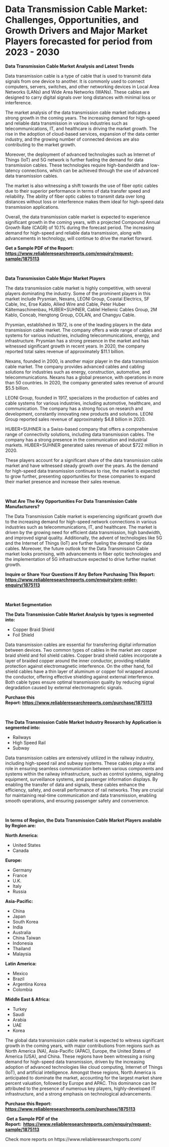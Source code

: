 <p><h1>Data Transmission Cable Market: Challenges, Opportunities, and Growth Drivers and Major Market Players forecasted for period from 2023 - 2030</h1></p><p><strong>Data Transmission Cable Market Analysis and Latest Trends</strong></p>
<p><p>Data transmission cable is a type of cable that is used to transmit data signals from one device to another. It is commonly used to connect computers, servers, switches, and other networking devices in Local Area Networks (LANs) and Wide Area Networks (WANs). These cables are designed to carry digital signals over long distances with minimal loss or interference.</p><p>The market analysis of the data transmission cable market indicates a strong growth in the coming years. The increasing demand for high-speed and reliable data transmission in various industries such as telecommunications, IT, and healthcare is driving the market growth. The rise in the adoption of cloud-based services, expansion of the data center industry, and the growing number of connected devices are also contributing to the market growth.</p><p>Moreover, the deployment of advanced technologies such as Internet of Things (IoT) and 5G network is further fueling the demand for data transmission cables. These technologies require high-bandwidth and low-latency connections, which can be achieved through the use of advanced data transmission cables.</p><p>The market is also witnessing a shift towards the use of fiber optic cables due to their superior performance in terms of data transfer speed and reliability. The ability of fiber optic cables to transmit data over long distances without loss or interference makes them ideal for high-speed data transmission applications.</p><p>Overall, the data transmission cable market is expected to experience significant growth in the coming years, with a projected Compound Annual Growth Rate (CAGR) of 10.1% during the forecast period. The increasing demand for high-speed and reliable data transmission, along with advancements in technology, will continue to drive the market forward.</p></p>
<p><strong>Get a Sample PDF of the Report:&nbsp; <a href="https://www.reliableresearchreports.com/enquiry/request-sample/1875113">https://www.reliableresearchreports.com/enquiry/request-sample/1875113</a></strong></p>
<p>&nbsp;</p>
<p><strong>Data Transmission Cable Major Market Players</strong></p>
<p><p>The data transmission cable market is highly competitive, with several players dominating the industry. Some of the prominent players in this market include Prysmian, Nexans, LEONI Group, Coastal Electrics, SF Cable, Inc, Erse Kablo, Allied Wire and Cable, Peter Huber Kältemaschinenbau, HUBER+SUHNER, Cablel Hellenic Cables Group, 2M Kablo, Concab, Hengtong Group, COLAN, and Changyu Cable.</p><p>Prysmian, established in 1872, is one of the leading players in the data transmission cable market. The company offers a wide range of cables and systems for various industries, including telecommunications, energy, and infrastructure. Prysmian has a strong presence in the market and has witnessed significant growth in recent years. In 2020, the company reported total sales revenue of approximately $11.1 billion.</p><p>Nexans, founded in 2000, is another major player in the data transmission cable market. The company provides advanced cables and cabling solutions for industries such as energy, construction, automotive, and telecommunications. Nexans has a global presence, with operations in more than 50 countries. In 2020, the company generated sales revenue of around $5.5 billion.</p><p>LEONI Group, founded in 1917, specializes in the production of cables and cable systems for various industries, including automotive, healthcare, and communication. The company has a strong focus on research and development, constantly innovating new products and solutions. LEONI Group reported sales revenue of approximately $4.8 billion in 2020.</p><p>HUBER+SUHNER is a Swiss-based company that offers a comprehensive range of connectivity solutions, including data transmission cables. The company has a strong presence in the communication and industrial markets. HUBER+SUHNER generated sales revenue of about $722 million in 2020.</p><p>These players account for a significant share of the data transmission cable market and have witnessed steady growth over the years. As the demand for high-speed data transmission continues to rise, the market is expected to grow further, presenting opportunities for these companies to expand their market presence and increase their sales revenue.</p></p>
<p>&nbsp;</p>
<p><strong>What Are The Key Opportunities For Data Transmission Cable Manufacturers?</strong></p>
<p><p>The Data Transmission Cable market is experiencing significant growth due to the increasing demand for high-speed network connections in various industries such as telecommunications, IT, and healthcare. The market is driven by the growing need for efficient data transmission, high bandwidth, and improved signal quality. Additionally, the advent of technologies like 5G and the Internet of Things (IoT) are further fueling the demand for data cables. Moreover, the future outlook for the Data Transmission Cable market looks promising, with advancements in fiber optic technologies and the implementation of 5G infrastructure expected to drive further market growth.</p></p>
<p><strong>Inquire or Share Your Questions If Any Before Purchasing This Report: <a href="https://www.reliableresearchreports.com/enquiry/pre-order-enquiry/1875113">https://www.reliableresearchreports.com/enquiry/pre-order-enquiry/1875113</a></strong></p>
<p>&nbsp;</p>
<p><strong>Market Segmentation</strong></p>
<p><strong>The Data Transmission Cable Market Analysis by types is segmented into:</strong></p>
<p><ul><li>Copper Braid Shield</li><li>Foil Shield</li></ul></p>
<p><p>Data transmission cables are essential for transferring digital information between devices. Two common types of cables in the market are copper braid shield and foil shield cables. Copper braid shield cables incorporate a layer of braided copper around the inner conductor, providing reliable protection against electromagnetic interference. On the other hand, foil shield cables have a thin layer of aluminum or copper foil wrapped around the conductor, offering effective shielding against external interference. Both cable types ensure optimal transmission quality by reducing signal degradation caused by external electromagnetic signals.</p></p>
<p><strong>Purchase this Report:&nbsp;<a href="https://www.reliableresearchreports.com/purchase/1875113">https://www.reliableresearchreports.com/purchase/1875113</a></strong></p>
<p>&nbsp;</p>
<p><strong>The Data Transmission Cable Market Industry Research by Application is segmented into:</strong></p>
<p><ul><li>Railways</li><li>High Speed Rail</li><li>Subway</li></ul></p>
<p><p>Data transmission cables are extensively utilized in the railway industry, including high-speed rail and subway systems. These cables play a vital role in ensuring seamless communication between various components and systems within the railway infrastructure, such as control systems, signaling equipment, surveillance systems, and passenger information displays. By enabling the transfer of data and signals, these cables enhance the efficiency, safety, and overall performance of rail networks. They are crucial for maintaining real-time communication and data transmission, enabling smooth operations, and ensuring passenger safety and convenience.</p></p>
<p>&nbsp;</p>
<p><strong>In terms of Region, the Data Transmission Cable Market Players available by Region are:</strong></p>
<p>
    <p> <strong> North America: </strong>
        <ul>
            <li>United States</li>
            <li>Canada</li>
        </ul>
        </p> 
    <p> <strong> Europe: </strong>
        <ul>
            <li>Germany</li>
            <li>France</li>
            <li>U.K.</li>
            <li>Italy</li>
            <li>Russia</li>
        </ul>
        </p> 
    <p> <strong> Asia-Pacific: </strong>
        <ul>
            <li>China</li>
            <li>Japan</li>
            <li>South Korea</li>
            <li>India</li>
            <li>Australia</li>
            <li>China Taiwan</li>
            <li>Indonesia</li>
            <li>Thailand</li>
            <li>Malaysia</li>
        </ul>
        </p> 
    <p> <strong> Latin America: </strong>
        <ul>
            <li>Mexico</li>
            <li>Brazil</li>
            <li>Argentina Korea</li>
            <li>Colombia</li>
        </ul>
        </p> 
    <p> <strong> Middle East & Africa: </strong>
        <ul>
            <li>Turkey</li>
            <li>Saudi</li>
            <li>Arabia</li>
            <li>UAE</li>
            <li>Korea</li>
        </ul>
    </p>
    </p>
<p><p>The global data transmission cable market is expected to witness significant growth in the coming years, with major contributions from regions such as North America (NA), Asia-Pacific (APAC), Europe, the United States of America (USA), and China. These regions have been witnessing a rising demand for high-speed data transmission, driven by the increasing adoption of advanced technologies like cloud computing, Internet of Things (IoT), and artificial intelligence. Amongst these regions, North America is anticipated to dominate the market, accounting for the largest market share percent valuation, followed by Europe and APAC. This dominance can be attributed to the presence of numerous key players, highly-developed IT infrastructure, and a strong emphasis on technological advancements.</p></p>
<p><strong>Purchase this Report: <a href="https://www.reliableresearchreports.com/purchase/1875113">https://www.reliableresearchreports.com/purchase/1875113</a></strong></p>
<p>&nbsp;<strong>Get a Sample PDF of the Report:&nbsp;&nbsp;<a href="https://www.reliableresearchreports.com/enquiry/request-sample/1875113">https://www.reliableresearchreports.com/enquiry/request-sample/1875113</a></strong></p>
<p><strong></strong></p>
<p>Check more reports on https://www.reliableresearchreports.com/</p>